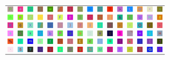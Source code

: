 <table>
<tr>
<td><img src="52.gif"></td>
<td><img src="34.gif"></td>
<td><img src="41.gif"></td>
<td><img src="7D.gif"></td>
<td><img src="77.gif"></td>
<td><img src="gr3.gif"></td>
<td><img src="6A.gif"></td>
<td><img src="75.gif"></td>
<td><img src="5F.gif"></td>
<td><img src="23.gif"></td>
<td><img src="54.gif"></td>
<td><img src="3E.gif"></td>
<td><img src="4C.gif"></td>
<td><img src="40.gif"></td>
<td><img src="22.gif"></td>
<td><img src="5E.gif"></td>
</tr>
<tr>
<td><img src="6E.gif"></td>
<td><img src="70.gif"></td>
<td><img src="5A.gif"></td>
<td><img src="2E.gif"></td>
<td><img src="67.gif"></td>
<td><img src="46.gif"></td>
<td><img src="42.gif"></td>
<td><img src="7C.gif"></td>
<td><img src="51.gif"></td>
<td><img src="2B.gif"></td>
<td><img src="5D.gif"></td>
<td><img src="26.gif"></td>
<td><img src="28.gif"></td>
<td><img src="55.gif"></td>
<td><img src="57.gif"></td>
<td><img src="38.gif"></td>
</tr>
<tr>
<td><img src="4B.gif"></td>
<td><img src="36.gif"></td>
<td><img src="58.gif"></td>
<td><img src="gr1.gif"></td>
<td><img src="4A.gif"></td>
<td><img src="44.gif"></td>
<td><img src="29.gif"></td>
<td><img src="37.gif"></td>
<td><img src="6C.gif"></td>
<td><img src="49.gif"></td>
<td><img src="74.gif"></td>
<td><img src="2C.gif"></td>
<td><img src="27.gif"></td>
<td><img src="4F.gif"></td>
<td><img src="72.gif"></td>
<td><img src="2D.gif"></td>
</tr>
<tr>
<td><img src="73.gif"></td>
<td><img src="3C.gif"></td>
<td><img src="78.gif"></td>
<td><img src="79.gif"></td>
<td><img src="62.gif"></td>
<td><img src="50.gif"></td>
<td><img src="65.gif"></td>
<td><img src="39.gif"></td>
<td><img src="3A.gif"></td>
<td><img src="76.gif"></td>
<td><img src="30.gif"></td>
<td><img src="53.gif"></td>
<td><img src="gr2.gif"></td>
<td><img src="3D.gif"></td>
<td><img src="69.gif"></td>
<td><img src="48.gif"></td>
</tr>
<tr>
<td><img src="25.gif"></td>
<td><img src="2F.gif"></td>
<td><img src="6D.gif"></td>
<td><img src="68.gif"></td>
<td><img src="66.gif"></td>
<td><img src="43.gif"></td>
<td><img src="3B.gif"></td>
<td><img src="45.gif"></td>
<td><img src="63.gif"></td>
<td><img src="5B.gif"></td>
<td><img src="71.gif"></td>
<td><img src="31.gif"></td>
<td><img src="6B.gif"></td>
<td><img src="64.gif"></td>
<td><img src="7B.gif"></td>
<td><img src="33.gif"></td>
</tr>
<tr>
<td><img src="60.gif"></td>
<td><img src="35.gif"></td>
<td><img src="3F.gif"></td>
<td><img src="2A.gif"></td>
<td><img src="24.gif"></td>
<td><img src="61.gif"></td>
<td><img src="6F.gif"></td>
<td><img src="56.gif"></td>
<td><img src="4E.gif"></td>
<td><img src="4D.gif"></td>
<td><img src="7A.gif"></td>
<td><img src="59.gif"></td>
<td><img src="7E.gif"></td>
<td><img src="21.gif"></td>
<td><img src="47.gif"></td>
<td><img src="32.gif"></td>
</tr>
</table>
